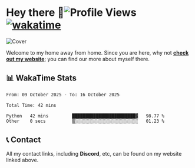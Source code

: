 # Hey there :wave:![Profile Views](https://komarev.com/ghpvc/?username=skifli) [![wakatime](https://wakatime.com/badge/user/b4317b02-0c6d-457b-82a4-a448b8a8d1df.svg)](https://wakatime.com/@b4317b02-0c6d-457b-82a4-a448b8a8d1df)

![Cover](https://github.com/skifli/splad/raw/main/assets/exploded-view.png)

Welcome to my home away from home. Since you are here, why not [**check out my website**](https://skifli.github.io); you can find our more about myself there.

## 📊 WakaTime Stats

<!--START_SECTION:waka-->

```txt
From: 09 October 2025 - To: 16 October 2025

Total Time: 42 mins

Python   42 mins         ████████████████████████▓   98.77 %
Other    0 secs          ▒░░░░░░░░░░░░░░░░░░░░░░░░   01.23 %
```

<!--END_SECTION:waka-->

## 📞 Contact

All my contact links, including **Discord**, etc, can be found on my website linked above.

